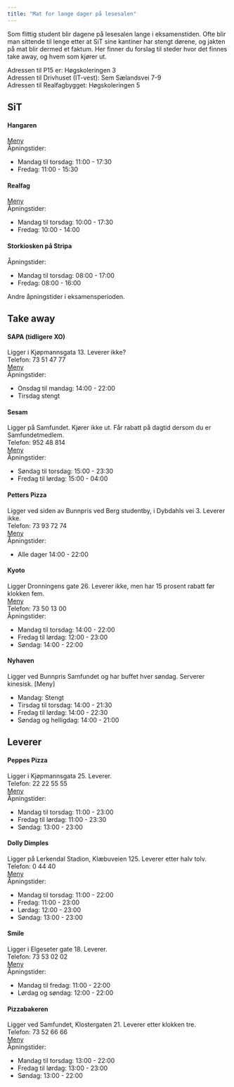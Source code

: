 ```yaml
---
title: "Mat for lange dager på lesesalen"
---
```


Som flittig student blir dagene på lesesalen lange i eksamenstiden. Ofte blir man sittende til lenge etter at SiT sine kantiner har stengt dørene, og jakten på mat blir dermed et faktum. Her finner du forslag til steder hvor det finnes take away, og hvem som kjører ut.

Adressen til P15 er: Høgskoleringen 3    
Adressen til Drivhuset (IT-vest): Sem Sælandsvei 7-9    
Adressen til Realfagbygget: Høgskoleringen 5    

## SiT    
#### Hangaren     
[Meny](https://www.sit.no/middag/hangaren)    
Åpningstider:    
- Mandag til torsdag: 11:00 - 17:30    
- Fredag: 11:00 - 15:30    

#### Realfag    
[Meny](https://www.sit.no/middag/realfag)     
Åpningstider:    
- Mandag til torsdag: 10:00 - 17:30    
- Fredag: 10:00 - 14:00

#### Storkiosken på Stripa    
Åpningstider:    
- Mandag til torsdag: 08:00 - 17:00    
- Fredag: 08:00 - 16:00   

Andre åpningstider i eksamensperioden.

## Take away
#### SAPA (tidligere XO)   
Ligger i Kjøpmannsgata 13. Leverer ikke?   
Telefon: 73 51 47 77    
[Meny](http://213.162.240.23/~byggkvhx/xorestaurant/index.php/menu)    
Åpningstider:    
- Onsdag til mandag: 14:00 - 22:00   
- Tirsdag stengt    

#### Sesam   
Ligger på Samfundet. Kjører ikke ut. Får rabatt på dagtid dersom du er Samfundetmedlem.     
Telefon: 952 48 814    
[Meny](http://www.sesam-as.no/meny-sesam/)   
Åpningstider:   
- Søndag til torsdag: 15:00 - 23:30     
- Fredag til lørdag: 15:00 - 04:00      

#### Petters Pizza
Ligger ved siden av Bunnpris ved Berg studentby, i Dybdahls vei 3. Leverer ikke.    
Telefon: 73 93 72 74    
[Meny](http://www.petterspizza.no/menu-category/pizzameny/)    
Åpningstider:    
- Alle dager 14:00 - 22:00   

#### Kyoto
Ligger Dronningens gate 26. Leverer ikke, men har 15 prosent rabatt før klokken fem.   
[Meny](http://www.kyoto.no/meny/)   
Telefon: 73 50 13 00    
Åpningstider:    
- Mandag til torsdag: 14:00 - 22:00    
- Fredag til lørdag: 12:00 - 23:00     
- Søndag: 14:00 - 22:00    

#### Nyhaven
Ligger ved Bunnpris Samfundet og har buffet hver søndag. Serverer kinesisk.
[Meny]
- Mandag: Stengt
- Tirsdag til torsdag: 14:00 - 21:30
- Fredag til lørdag: 14:00 - 22:30
- Søndag og helligdag: 14:00 - 21:00

## Leverer
#### Peppes Pizza   
Ligger i Kjøpmannsgata 25. Leverer.    
Telefon: 22 22 55 55    
[Meny](https://www.peppes.no/pp13/wicket/bookmarkable/no.peppes.pepp2013.bestill.pizza.PeppesPizzaIntroPage?44)    
Åpningstider:    
- Mandag til torsdag: 11:00 - 23:00    
- Fredag til lørdag: 11:00 - 23:30    
- Søndag: 13:00 - 23:00 

#### Dolly Dimples 
Ligger på Lerkendal Stadion, Klæbuveien 125. Leverer etter halv tolv.    
Telefon: 0 44 40    
[Meny](http://www.dolly.no/shop/meny)    
Åpningstider:    
- Mandag til torsdag: 11:00 - 22:00    
- Fredag: 11:00 - 23:00    
- Lørdag: 12:00 - 23:00    
- Søndag: 13:00 - 23:00   

#### Smile   
Ligger i Elgeseter gate 18. Leverer.   
Telefon: 73 53 02 02   
[Meny](http://www.smilepizzaelgeseter.no/smilepizza_retter.php?meny=pizz)    
Åpningstider:   
- Mandag til fredag: 11:00 - 22:00   
- Lørdag og søndag: 12:00 - 22:00   

#### Pizzabakeren   
Ligger ved Samfundet, Klostergaten 21. Leverer etter klokken tre.   
Telefon: 73 52 66 66    
[Meny](https://www.pizzabakeren.no/pizzameny)    
Åpningstider:    
- Mandag til torsdag: 13:00 - 22:00
- Fredag til lørdag: 13:00 - 23:00   
- Søndag: 13:00 - 22:00